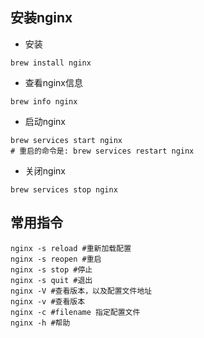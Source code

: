 ## 安装nginx

- 安装

```shell
brew install nginx
```

- 查看nginx信息

```shell
brew info nginx
```

- 启动nginx

```shell
brew services start nginx 
# 重启的命令是: brew services restart nginx
```

- 关闭nginx

```shell
brew services stop nginx
```

## 常用指令

```shell
nginx -s reload #重新加载配置
nginx -s reopen #重启
nginx -s stop #停止
nginx -s quit #退出
nginx -V #查看版本，以及配置文件地址
nginx -v #查看版本
nginx -c #filename 指定配置文件
nginx -h #帮助
```

